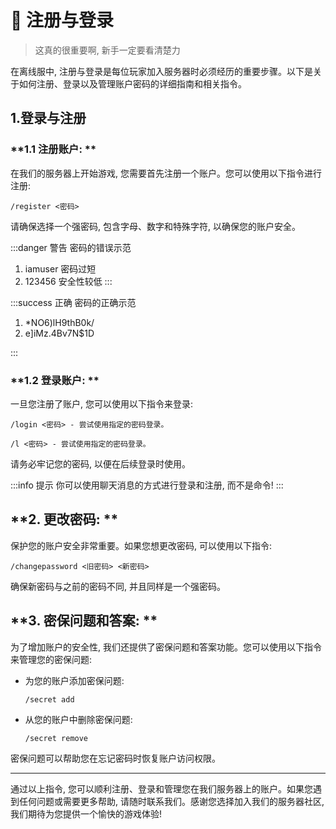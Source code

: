# 🧳 注册与登录
> 这真的很重要啊, 新手一定要看清楚力

在离线服中, 注册与登录是每位玩家加入服务器时必须经历的重要步骤。以下是关于如何注册、登录以及管理账户密码的详细指南和相关指令。

## 1.登录与注册

### **1.1 注册账户: **

在我们的服务器上开始游戏, 您需要首先注册一个账户。您可以使用以下指令进行注册: 

```
/register <密码>
```

请确保选择一个强密码, 包含字母、数字和特殊字符, 以确保您的账户安全。

:::danger 警告
密码的错误示范

1. iamuser 密码过短
2. 123456 安全性较低
:::

:::success 正确
密码的正确示范

1. *NO6)lH9thB0k/
2. e]iMz.4Bv7N$1D

:::

### **1.2 登录账户: **

一旦您注册了账户, 您可以使用以下指令来登录: 

```
/login <密码> - 尝试使用指定的密码登录。
```

```
/l <密码> - 尝试使用指定的密码登录。
```

请务必牢记您的密码, 以便在后续登录时使用。

:::info 提示
你可以使用聊天消息的方式进行登录和注册, 而不是命令! 
:::

## **2. 更改密码: **

保护您的账户安全非常重要。如果您想更改密码, 可以使用以下指令: 

```
/changepassword <旧密码> <新密码>
```

确保新密码与之前的密码不同, 并且同样是一个强密码。

## **3. 密保问题和答案: **

为了增加账户的安全性, 我们还提供了密保问题和答案功能。您可以使用以下指令来管理您的密保问题: 

*   为您的账户添加密保问题: 

    ```
    /secret add
    ```
*   从您的账户中删除密保问题: 

    ```
    /secret remove
    ```

密保问题可以帮助您在忘记密码时恢复账户访问权限。

---

通过以上指令, 您可以顺利注册、登录和管理您在我们服务器上的账户。如果您遇到任何问题或需要更多帮助, 请随时联系我们。感谢您选择加入我们的服务器社区, 我们期待为您提供一个愉快的游戏体验! 